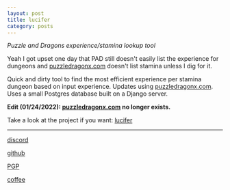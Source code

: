 ```yaml
---
layout: post
title: lucifer
category: posts
---
```


*Puzzle and Dragons experience/stamina lookup tool*

Yeah I got upset one day that PAD still doesn't easily list the experience for dungeons and [puzzledragonx.com][puzzledragonx.com] doesn't list stamina unless I dig for it. 

Quick and dirty tool to find the most efficient experience per stamina dungeon based on input experience. Updates using [puzzledragonx.com][puzzledragonx.com]. Uses a small Postgres database built on a Django server.


**Edit (01/24/2022): [puzzledragonx.com][puzzledragonx.com] no longer exists.**

Take a look at the project if you want:
[lucifer][lucifer]

---

[discord][discord]

[github][dqd]

[PGP][PGP]

[coffee][coffee]

[discord]: https://discordapp.com/users/115320635823095812
[dqd]: https://github.com/dqdang
[PGP]: https://raw.githubusercontent.com/dqdang/dqdang.github.io/master/derek-dang.asc
[coffee]: https://www.buymeacoffee.com/dqdang
[lucifer]: https://github.com/dqdang/lucifer
[puzzledragonx.com]: http://puzzledragonx.com/
